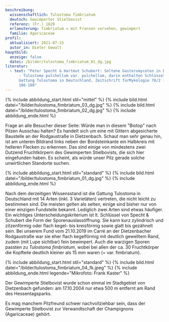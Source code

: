 ```yaml
---
beschreibung:
  wissenschaftlich: Tulostoma fimbriatum
  deutsch: Gewimperter Stielbovist
  referenz: (Fr.) 1829
  erlaeuterung: fimbriatum = mit Fransen versehen, gewimpert
  familie: Agaricaceae
profil:
  aktualisiert: 2021-07-15
  autor_in: Dieter Gewalt
hauptbild:
  anzeige: false
  datei: /bilder/tulostoma_fimbriatum_01_dg.jpg
literatur:
  - text: "Peter Specht & Hartmut Schubert: Seltene Gasteromyceten in Deutschland II
      - Tulostoma pulchellum var. pulchellum, darin enthalten Schlüssel für die
      Gattung Tulostoma in Deutschland, Zeitschrift fürMykologie 78/2 (2012), S.
      186-188"
---
```

{% include abbildung_start.html stil="mittel" %}
{% include bild.html datei="/bilder/tulostoma_fimbriatum_03_dg.jpg" %}
{% include bild.html datei="/bilder/tulostoma_fimbriatum_02_dg.jpg" %}
{% include abbildung_ende.html %}

Frage an alle Besucher dieser Seite: Würde man in diesem "Biotop" nach Pilzen Ausschau halten? Es handelt sich um eine mit Gittern abgesicherte Baustelle an der Rodgaustraße in Dietzenbach. Schaut man sehr genau hin, ist am unteren Bildrand links neben der Bordsteinkante ein Halbkreis mit helleren Flecken zu erkennen. Das sind einige von mindestens zwei Dutzend Fruchtkörpern des Gewimperten Stielbovists, die sich hier eingefunden haben. Es scheint, als würde unser Pilz gerade solche unwirtlichen Standorte suchen.

{% include abbildung_start.html stil="standard" %}
{% include bild.html datei="/bilder/tulostoma_fimbriatum_01_dg.jpg" %}
{% include abbildung_ende.html %}

Nach dem derzeitigen Wissensstand ist die Gattung Tulostoma in Deutschland mit 14 Arten (inkl. 3 Varietäten) vertreten, die nicht leicht zu bestimmen sind. Die meisten gelten als selten, einige sind bisher nur von einer einzigen Fundstelle bekannt. Lediglich zwei Arten sind etwas häufiger. Ein wichtiges Unterscheidungskriterium ist lt. Schlüssel von Specht & Schubert die Form der Sporenauslassöffnung. Sie kann kurz zylindrisch und zitzenförmig oder flach kegel- bis kreisförmig sowie glatt bis gezähnelt sein. Bei unserem Fund vom 21.10.2019 im Carré an der Dietzenbacher Rodgaustraße war sie eher flach kegelförmig mit deutlich gewelltem Rand,  zudem (mit Lupe sichtbar) fein bewimpert. Auch die warzigen Sporen passten zu *Tulostoma fimbriatum*, wobei bei allen der ca. 30 Fruchtkörper die Kopfteile deutlich kleiner als 15 mm waren (= var. fimbriatum).

{% include abbildung_start.html stil="standard" %}
{% include bild.html datei="/bilder/tulostoma_fimbriatum_04_fk.jpeg" %}
{% include abbildung_ende.html legende="Mikrofoto: Frank Kaster" %}

Der Gewimperte Stielbovist wurde schon einmal im Stadtgebiet von Dietzenbach gefunden: am 17.10.2004 nur etwa 500 m entfernt am Rand des Hessentagsparks.

Es mag manchem Pilzfreund schwer nachvollziehbar sein, dass der Gewimperte Stielbovist zur Verwandtschaft der Champignons (Agaricaceae) gehört.